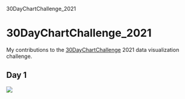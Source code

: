 30DayChartChallenge_2021

# 30DayChartChallenge_2021
My contributions to the [30DayChartChallenge](https://twitter.com/30DayChartChall) 2021 data visualization challenge.

## Day 1

![](30DayChartChallenge_2021/plots/01_part-to-whole.png)
